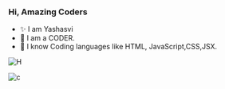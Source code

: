

### Hi, Amazing Coders
- ✨ I am Yashasvi
- 🔭 I am a CODER.
- 👯 I know Coding languages like HTML, JavaScript,CSS,JSX.

![H](https://user-images.githubusercontent.com/75117366/126067089-4b4a7a06-3d2b-461a-b8e4-5006453aa32f.png)

![c](https://user-images.githubusercontent.com/75117366/126067205-1ab9ddc9-e44c-4d36-9432-208e02444112.png)








